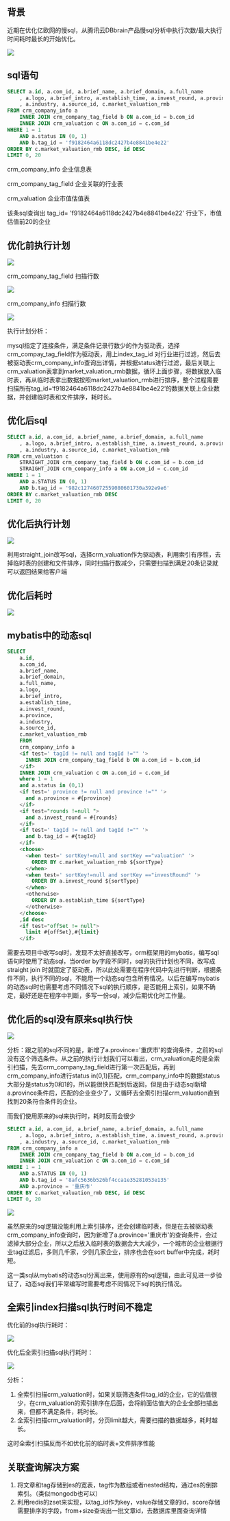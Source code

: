 

## 背景

近期在优化亿欧网的慢sql，从腾讯云DBbrain产品慢sql分析中执行次数/最大执行时间耗时最长的开始优化。

![](../images/mysql_20230104180426.png)

## sql语句

```sql
SELECT a.id, a.com_id, a.brief_name, a.brief_domain, a.full_name
	, a.logo, a.brief_intro, a.establish_time, a.invest_round, a.province
	, a.industry, a.source_id, c.market_valuation_rmb
FROM crm_company_info a
	INNER JOIN crm_company_tag_field b ON a.com_id = b.com_id
	INNER JOIN crm_valuation c ON a.com_id = c.com_id
WHERE 1 = 1
	AND a.status IN (0, 1)
	AND b.tag_id = 'f9182464a6118dc2427b4e8841be4e22'
ORDER BY c.market_valuation_rmb DESC, id DESC
LIMIT 0, 20
```

crm_company_info 企业信息表

crm_company_tag_field 企业关联的行业表

crm_valuation 企业市值估值表

该条sql查询出 tag_id= 'f9182464a6118dc2427b4e8841be4e22' 行业下，市值估值前20的企业



## 优化前执行计划

![](../images/mysql_20230104181209.png)



crm_company_tag_field 扫描行数

![](../images/mysql_20230104185338.png)



crm_company_info 扫描行数

![](../images/mysql_20230104185950.png)

执行计划分析：

mysql指定了连接条件，满足条件记录行数少的作为驱动表，选择crm_compay_tag_field作为驱动表，用上index_tag_id 对行业进行过滤，然后去被驱动表crm_company_info查询出详情，并根据status进行过滤，最后关联上crm_valuation表拿到market_valuation_rmb数据，循环上面步骤，将数据放入临时表，再从临时表拿出数据按照market_valuation_rmb进行排序，整个过程需要扫描所有tag_id=‘f9182464a6118dc2427b4e8841be4e22’的数据关联上企业数据，并创建临时表和文件排序，耗时长。



## 优化后sql

```sql
SELECT a.id, a.com_id, a.brief_name, a.brief_domain, a.full_name
	, a.logo, a.brief_intro, a.establish_time, a.invest_round, a.province
	, a.industry, a.source_id, c.market_valuation_rmb
FROM crm_valuation c
	STRAIGHT_JOIN crm_company_tag_field b ON c.com_id = b.com_id
	STRAIGHT_JOIN crm_company_info a ON a.com_id = c.com_id
WHERE 1 = 1
	AND a.STATUS IN (0, 1)
	AND b.tag_id = '982c12746072559080601730a392e9e6'
ORDER BY c.market_valuation_rmb DESC
LIMIT 0, 20
```

## 优化后执行计划

![](../images/mysql_20230104185517.png)

利用straight_join改写sql，选择crm_valuation作为驱动表，利用索引有序性，去掉临时表的创建和文件排序，同时扫描行数减少，只需要扫描到满足20条记录就可以返回结果给客户端

## 优化后耗时

![](../images/mysql_20230104190536.png)



## mybatis中的动态sql

```sql
SELECT
    a.id,
    a.com_id,
    a.brief_name,
    a.brief_domain,
    a.full_name,
    a.logo,
    a.brief_intro,
    a.establish_time,
    a.invest_round,
    a.province,
    a.industry,
    a.source_id,
    c.market_valuation_rmb
    FROM
    crm_company_info a
    <if test=' tagId != null and tagId !="" '>
      INNER JOIN crm_company_tag_field b ON a.com_id = b.com_id
    </if>
    INNER JOIN crm_valuation c ON a.com_id = c.com_id
    where 1 = 1
    and a.status in (0,1)
    <if test=' province != null and province !="" '>
      and a.province = #{province}
    </if>
    <if test="rounds !=null ">
      and a.invest_round = #{rounds}
    </if>
    <if test=' tagId != null and tagId !="" '>
      and b.tag_id = #{tagId}
    </if>
    <choose>
      <when test=' sortKey!=null and sortKey =="valuation" '>
        ORDER BY c.market_valuation_rmb ${sortType}
      </when>
      <when test=' sortKey!=null and sortKey =="investRound" '>
        ORDER BY a.invest_round ${sortType}
      </when>
      <otherwise>
        ORDER BY a.establish_time ${sortType}
      </otherwise>
    </choose>
    ,id desc
    <if test="offSet != null">
      limit #{offSet},#{limit}
    </if>
```

需要去项目中改写sql时，发现不太好直接改写，orm框架用的mybatis，编写sql语句时使用了动态sql，当order by字段不同时，sql的执行计划也不同，改写成straight join 时就固定了驱动表，所以此处需要在程序代码中先进行判断，根据条件不同，执行不同的sql，不能用一个动态sql包含所有情况。以后在编写mybatis的动态sql时也需要考虑不同情况下sql的执行顺序，是否能用上索引，如果不确定，最好还是在程序中判断，多写一份sql，减少后期优化时工作量。

## 优化后的sql没有原来sql执行快

![](../images/mysql_20230109100706.png)

分析：跟之前的sql不同的是，新增了a.province='重庆市'的查询条件，之前的sql没有这个筛选条件。从之前的执行计划我们可以看出，crm_valuation走的是全索引扫描，先去crm_company_tag_field进行第一次匹配后，再到crm_company_info进行status in(0,1)匹配，crm_company_info中的数据status大部分是status为0和1的，所以能很快匹配到后返回，但是由于动态sql新增a.province条件后，匹配的企业变少了，又循环去全索引扫描crm_valuation直到找到20条符合条件的企业。

而我们使用原来的sql来执行时，耗时反而会很少

```sql
SELECT a.id, a.com_id, a.brief_name, a.brief_domain, a.full_name
	, a.logo, a.brief_intro, a.establish_time, a.invest_round, a.province
	, a.industry, a.source_id, c.market_valuation_rmb
FROM crm_company_info a
	INNER JOIN crm_company_tag_field b ON a.com_id = b.com_id
	INNER JOIN crm_valuation c ON a.com_id = c.com_id
WHERE 1 = 1
	AND a.STATUS IN (0, 1)
	AND b.tag_id = '8afc5636b526bf4cca1e35281053e135'
	AND a.province = '重庆市'
ORDER BY c.market_valuation_rmb DESC, id DESC
LIMIT 0, 20
```

![](../images/mysql_20230109102443.png)

虽然原来的sql逻辑没能利用上索引排序，还会创建临时表，但是在去被驱动表crm_company_info查询时，因为新增了a.province='重庆市'的查询条件，会过滤掉大部分企业，所以之后放入临时表的数据会大大减少，一个城市的企业根据行业tag过滤后，多则几千家，少则几家企业，排序也会在sort buffer中完成，耗时短。

这一类sql从mybatis的动态sql分离出来，使用原有的sql逻辑，由此可见进一步验证了，动态sql我们平常编写时需要考虑不同情况下sql的执行情况。



## 全索引index扫描sql执行时间不稳定

优化前的sql执行耗时：

![](../images/mysql_20230109121837.png)

优化后全索引扫描sql执行耗时：

![](../images/mysql_20230109121801.png)

分析：

1. 全索引扫描crm_valuation时，如果关联筛选条件tag_id的企业，它的估值很少，在crm_valuation的索引排序在后面，会将前面估值大的企业全部扫描出来，但都不满足条件，耗时长。
2. 全索引扫描crm_valuation时，分页limit越大，需要扫描的数据越多，耗时越长。

这时全索引扫描反而不如优化前的临时表+文件排序性能



## 关联查询解决方案

1. 将文章和tag存储到es的宽表，tag作为数组或者nested结构，通过es的倒排索引。（类似mongodb也可以）
2. 利用redis的zset来实现，以tag_id作为key，value存储文章的id，score存储需要排序的字段，from+size查询出一批文章id，去数据库里面查询详情

